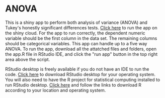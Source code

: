 # ANOVA
This is a shiny app to perform both analysis of variance (ANOVA) and Tukey's honestly significant differences tests.  [Click here](https://christopherbeaver.shinyapps.io/anova/) to run the app on the shiny cloud.   For the app to run correctly, the dependent numeric variable should be the first column in the data set.  The remaining columns should be categorical variables.  This app can handle up to a five way ANOVA.  To run the app, download all the attatched files and folders, open the app.R file in RStudio IDE, and click the "run app" button in the top right area above the script.

RStudio desktop is freely available if you do not have an IDE to run the code.  [Click here](https://posit.co/downloads/) to download RStudio desktop for your operating system.  You will also need to have the R project for statistical computing installed to run RStudio desktop.  [Click here](https://cran.r-project.org/mirrors.html) and follow the links to download R according to your location and operating system.
